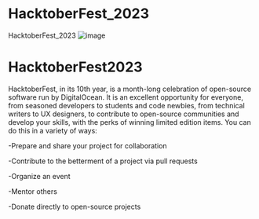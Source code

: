 # HacktoberFest_2023
HacktoberFest_2023
![image](https://github.com/Gaurang2908/HacktoberFest2023/assets/72335713/f20ecaff-1395-4f8c-9420-b54b3d7dcce4)



# HacktoberFest2023
HacktoberFest, in its 10th year, is a month-long celebration of open-source software run by DigitalOcean. It is an excellent opportunity for everyone, from seasoned developers to students and code newbies, from technical writers to UX designers, to contribute to open-source communities and develop your skills, with the perks of winning limited edition items. 
You can do this in a variety of ways:

-Prepare and share your project for collaboration

-Contribute to the betterment of a project via pull requests

-Organize an event

-Mentor others

-Donate directly to open-source projects
